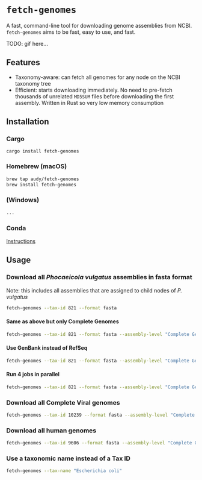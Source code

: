 # `fetch-genomes`

A fast, command-line tool for downloading genome assemblies from NCBI.
`fetch-genomes` aims to be fast, easy to use, and fast.

TODO: gif here...

## Features

- Taxonomy-aware: can fetch all genomes for any node on the NCBI taxonomy tree
- Efficient: starts downloading immediately. No need to pre-fetch thousands of
  unrelated `MD5SUM` files before downloading the first assembly. Written in
  Rust so very low memory consumption

## Installation

### Cargo

`cargo install fetch-genomes`

### Homebrew (macOS)

```sh
brew tap audy/fetch-genomes
brew install fetch-genomes
```

### (Windows)

```sh
...
```

### Conda

[Instructions](https://www.theregister.com/2024/08/08/anaconda_puts_the_squeeze_on/)

## Usage

### Download all _Phocaeicola vulgatus_ assemblies in fasta format

Note: this includes all assemblies that are assigned to child nodes of _P. vulgatus_

```sh
fetch-genomes --tax-id 821 --format fasta
```

#### Same as above but only Complete Genomes

```sh
fetch-genomes --tax-id 821 --format fasta --assembly-level "Complete Genome"
```

#### Use GenBank instead of RefSeq

```sh
fetch-genomes --tax-id 821 --format fasta --assembly-level "Complete Genome" --source GenBank
```

#### Run 4 jobs in parallel

```sh
fetch-genomes --tax-id 821 --format fasta --assembly-level "Complete Genome" --source GenBank --n-workers=4
```

### Download all Complete Viral genomes

```sh
fetch-genomes --tax-id 10239 --format fasta --assembly-level "Complete Genome"
```

### Download all human genomes

```sh
fetch-genomes --tax-id 9606 --format fasta --assembly-level "Complete Genome"
```

### Use a taxonomic name instead of a Tax ID

```sh
fetch-genomes --tax-name "Escherichia coli"
```
